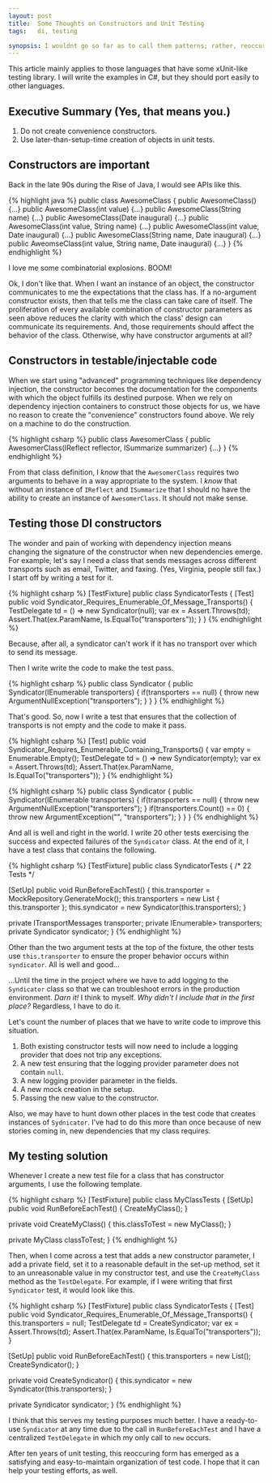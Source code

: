 ```yaml
---
layout: post
title:  Some Thoughts on Constructors and Unit Testing
tags:   di, testing

synopsis: I wouldnt go so far as to call them patterns; rather, reoccuring forms.
---
```

This article mainly applies to those languages that have some xUnit-like
testing library. I will write the examples in C#, but they should port easily
to other languages.

## Executive Summary (Yes, that means you.)

1. Do not create convenience constructors.
1. Use later-than-setup-time creation of objects in unit tests.

## Constructors are important

Back in the late 90s during the Rise of Java, I would see APIs like this.

{% highlight java %}
public class AwesomeClass {
  public AwesomeClass() {...}
  public AwesomeClass(int value) {...}
  public AwesomeClass(String name) {...}
  public AwesomeClass(Date inaugural) {...}
  public AwesomeClass(int value, String name) {...}
  public AwesomeClass(int value, Date inaugural) {...}
  public AwesomeClass(String name, Date inaugural) {...}
  public AweomseClass(int value, String name, Date inaugural) {...}
}
{% endhighlight %}

I love me some combinatorial explosions. BOOM!

Ok, I don't like that. When I want an instance of an object, the constructor
communicates to me the expectations that the class has. If a no-argument
constructor exists, then that tells me the class can take care of itself. The
proliferation of every available combination of constructor parameters as seen
above reduces the clarity with which the class' design can communicate its
requirements. And, those requirements should affect the behavior of the class.
Otherwise, why have constructor arguments at all?

## Constructors in testable/injectable code

When we start using "advanced" programming techniques like dependency
injection, the constructor becomes the documentation for the components with
which the object fulfills its destined purpose. When we rely on dependency
injection containers to construct those objects for us, we have no reason to
create the "convenience" constructors found above. We rely on a machine to do
the construction.

{% highlight csharp %}
public class AwesomerClass {
  public AwesomerClass(IReflect reflector, ISummarize summarizer) {...}
}
{% endhighlight %}

From that class definition, I _know_ that the `AwesomerClass` requires two
arguments to behave in a way appropriate to the system. I _know_ that without
an instance of `IReflect` and `ISummarize` that I should no have the ability
to create an instance of `AwesomerClass`. It should not make sense.

## Testing those DI constructors

The wonder and pain of working with dependency injection means changing the
signature of the constructor when new dependencies emerge. For example, let's
say I need a class that sends messages across different transports such as
email, Twitter, and faxing. (Yes, Virginia, people still fax.) I start off by
writing a test for it.

{% highlight csharp %}
[TestFixture]
public class SyndicatorTests {
  [Test]
  public void Syndicator_Requires_Enumerable_Of_Message_Transports() {
    TestDelegate td = () => new Syndicator(null);
    var ex = Assert.Throws<ArgumentNullException>(td);
    Assert.That(ex.ParamName, Is.EqualTo("transporters"));
  }
}
{% endhighlight %}

Because, after all, a syndicator can't work if it has no transport over which
to send its message.

Then I write write the code to make the test pass.

{% highlight csharp %}
public class Syndicator {
  public Syndicator(IEnumerable<ITransportMessages> transporters) {
    if(transporters == null) {
      throw new ArgumentNullException("transporters");
    }
  }
}
{% endhighlight %}

That's good. So, now I write a test that ensures that the collection of 
transports is not empty and the code to make it pass.

{% highlight csharp %}
[Test]
public void Syndicator_Requires_Enumerable_Containing_Transports() {
  var empty = Enumerable.Empty<ITransportMessages>();
  TestDelegate td = () => new Syndicator(empty);
  var ex = Assert.Throws<ArgumentException>(td);
  Assert.That(ex.ParamName, Is.EqualTo("transporters"));
}
{% endhighlight %}

{% highlight csharp %}
public class Syndicator {
  public Syndicator(IEnumerable<ITransportMessages> transporters) {
    if(transporters == null) {
      throw new ArgumentNullException("transporters");
    }
    if(transporters.Count() == 0) {
      throw new ArgumentException("", "transporters");
    }
  }
}
{% endhighlight %}

And all is well and right in the world. I write 20 other tests exercising the
success and expected failures of the `Syndicator` class. At the end of it, I
have a test class that contains the following.

{% highlight csharp %}
[TestFixture]
public class SyndicatorTests {
  /* 22 Tests */

  [SetUp]
  public void RunBeforeEachTest() {
    this.transporter = MockRepository.GenerateMock<ITransportMessages>();
    this.transporters = new List<ITransportMessages> { this.transporter };
    this.syndicator = new Syndicator(this.transporters);
  }

  private ITransportMessages transporter;
  private IEnumerable<ITransportMessages>> transporters;
  private Syndicator syndicator;
}
{% endhighlight %}

Other than the two argument tests at the top of the fixture, the other tests
use `this.transporter` to ensure the proper behavior occurs within
`syndicator`. All is well and good...

...Until the time in the project where we have to add logging to the
`Syndicator` class so that we can troubleshoot errors in the production
environment. _Darn it!_ I think to myself. _Why didn't I include that in the
first place?_ Regardless, I have to do it.

Let's count the number of places that we have to write code to improve this
situation.

1. Both existing constructor tests will now need to include a logging provider
that does not trip any exceptions.
1. A new test ensuring that the logging provider parameter does not contain
`null`.
1. A new logging provider parameter in the fields.
1. A new mock creation in the setup.
1. Passing the new value to the constructor.

Also, we may have to hunt down other places in the test code that creates
instances of `Sydnicator`. I've had to do this more than once because of new
stories coming in, new dependencies that my class requires.

## My testing solution

Whenever I create a new test file for a class that has constructor arguments,
I use the following template.

{% highlight csharp %}
[TestFixture]
public class MyClassTests {
  [SetUp]
  public void RunBeforeEachTest() {
    CreateMyClass();
  }

  private void CreateMyClass() {
  	this.classToTest = new MyClass();
  }

  private MyClass classToTest;
}
{% endhighlight %}

Then, when I come across a test that adds a new constructor parameter, I add a
private field, set it to a reasonable default in the set-up method, set it to
an unreasonable value in my constructor test, and use the `CreateMyClass`
method as the `TestDelegate`. For example, if I were writing that first
`Syndicator` test, it would look like this.

{% highlight csharp %}
[TestFixture]
public class SyndicatorTests {
  [Test]
  public void Syndicator_Requires_Enumerable_Of_Message_Transports() {
    this.transporters = null;
    TestDelegate td = CreateSyndicator;
    var ex = Assert.Throws<ArgumentNullException>(td);
    Assert.That(ex.ParamName, Is.EqualTo("transporters"));
  }

  [SetUp]
  public void RunBeforeEachTest() {
    this.transporters = new List<ITransportMessages>();
    CreateSyndicator();
  }

  private void CreateSyndicator() {
  	this.syndicator = new Syndicator(this.transporters);
  }

  private Syndicator syndicator;
}
{% endhighlight %}

I think that this serves my testing purposes much better. I have a
ready-to-use `Syndicator` at any time due to the call in `RunBeforeEachTest`
and I have a centralized `TestDelegate` in which my only call to `new` occurs.

After ten years of unit testing, this reoccuring form has emerged as a
satisfying and easy-to-maintain organization of test code. I hope that it can
help your testing efforts, as well.
